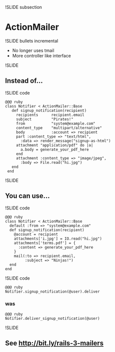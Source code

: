 !SLIDE subsection

# ActionMailer #

!SLIDE bullets incremental

* No longer uses tmail
* More controller like interface

!SLIDE

## Instead of... ##

!SLIDE code

    @@@ ruby
    class Notifier < ActionMailer::Base
       def signup_notification(recipient)
         recipients      recipient.email
         subject         "Pirates!"
         from            "system@example.com"
         content_type    "multipart/alternative"
         body            :account => recipient
         part :content_type => "text/html",
           :data => render_message("signup-as-html")
         attachment "application/pdf" do |a|
           a.body = generate_your_pdf_here
         end
         attachment :content_type => "image/jpeg",
           :body => File.read("hi.jpg")
       end
     end

!SLIDE

## You can use... ###

!SLIDE code

    @@@ ruby
    class Notifier < ActionMailer::Base
      default :from => "system@example.com"
      def signup_notification(recipient)
        @account = recipient
        attachments['i.jpg'] = IO.read("hi.jpg")
        attachments['terms.pdf'] = {
          :content => generate_your_pdf_here
        }
        mail(:to => recipient.email,
             :subject => "Ninjas!")
      end
    end
!SLIDE code

    @@@ ruby
    Notifier.signup_notification(@user).deliver

### was ###

    @@@ ruby
    Notifier.deliver_signup_notification(@user)

!SLIDE

## See http://bit.ly/rails-3-mailers ##
